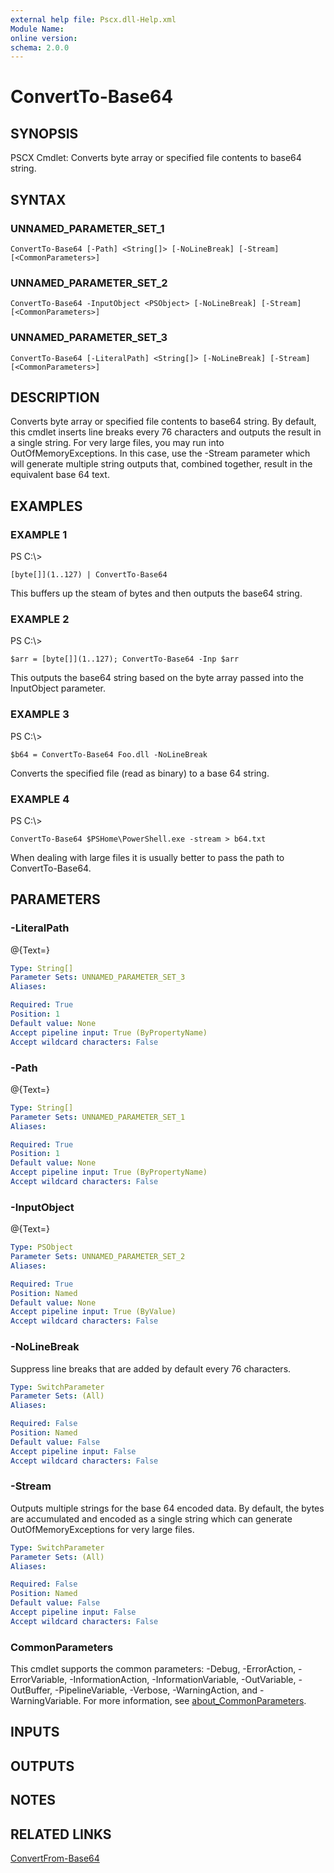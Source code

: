 ```yaml
---
external help file: Pscx.dll-Help.xml
Module Name:
online version:
schema: 2.0.0
---
```


# ConvertTo-Base64

## SYNOPSIS
PSCX Cmdlet: Converts byte array or specified file contents to base64 string.

## SYNTAX

### UNNAMED_PARAMETER_SET_1
```
ConvertTo-Base64 [-Path] <String[]> [-NoLineBreak] [-Stream] [<CommonParameters>]
```

### UNNAMED_PARAMETER_SET_2
```
ConvertTo-Base64 -InputObject <PSObject> [-NoLineBreak] [-Stream] [<CommonParameters>]
```

### UNNAMED_PARAMETER_SET_3
```
ConvertTo-Base64 [-LiteralPath] <String[]> [-NoLineBreak] [-Stream] [<CommonParameters>]
```

## DESCRIPTION
Converts byte array or specified file contents to base64 string. 
By default, this cmdlet inserts line breaks every 76 characters and outputs the result in a single string.
For very large files, you may run into OutOfMemoryExceptions.
In this case, use the -Stream parameter which will generate multiple string outputs that, combined together, result in the equivalent base 64 text.

## EXAMPLES

### EXAMPLE 1
PS C:\\\>

```
[byte[]](1..127) | ConvertTo-Base64
```

This buffers up the steam of bytes and then outputs the base64 string.

### EXAMPLE 2
PS C:\\\>

```
$arr = [byte[]](1..127); ConvertTo-Base64 -Inp $arr
```

This outputs the base64 string based on the byte array passed into the InputObject parameter.

### EXAMPLE 3
PS C:\\\>

```
$b64 = ConvertTo-Base64 Foo.dll -NoLineBreak
```

Converts the specified file (read as binary) to a base 64 string.

### EXAMPLE 4
PS C:\\\>

```
ConvertTo-Base64 $PSHome\PowerShell.exe -stream > b64.txt
```

When dealing with large files it is usually better to pass the path to ConvertTo-Base64.

## PARAMETERS

### -LiteralPath
@{Text=}

```yaml
Type: String[]
Parameter Sets: UNNAMED_PARAMETER_SET_3
Aliases:

Required: True
Position: 1
Default value: None
Accept pipeline input: True (ByPropertyName)
Accept wildcard characters: False
```

### -Path
@{Text=}

```yaml
Type: String[]
Parameter Sets: UNNAMED_PARAMETER_SET_1
Aliases:

Required: True
Position: 1
Default value: None
Accept pipeline input: True (ByPropertyName)
Accept wildcard characters: False
```

### -InputObject
@{Text=}

```yaml
Type: PSObject
Parameter Sets: UNNAMED_PARAMETER_SET_2
Aliases:

Required: True
Position: Named
Default value: None
Accept pipeline input: True (ByValue)
Accept wildcard characters: False
```

### -NoLineBreak
Suppress line breaks that are added by default every 76 characters.

```yaml
Type: SwitchParameter
Parameter Sets: (All)
Aliases:

Required: False
Position: Named
Default value: False
Accept pipeline input: False
Accept wildcard characters: False
```

### -Stream
Outputs multiple strings for the base 64 encoded data.
By default, the bytes are accumulated and encoded as a single string which can generate OutOfMemoryExceptions for very large files.

```yaml
Type: SwitchParameter
Parameter Sets: (All)
Aliases:

Required: False
Position: Named
Default value: False
Accept pipeline input: False
Accept wildcard characters: False
```

### CommonParameters
This cmdlet supports the common parameters: -Debug, -ErrorAction, -ErrorVariable, -InformationAction, -InformationVariable, -OutVariable, -OutBuffer, -PipelineVariable, -Verbose, -WarningAction, and -WarningVariable. For more information, see [about_CommonParameters](http://go.microsoft.com/fwlink/?LinkID=113216).

## INPUTS

## OUTPUTS

## NOTES

## RELATED LINKS

[ConvertFrom-Base64]()


